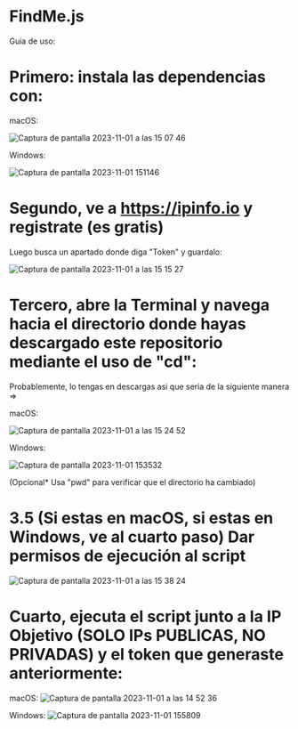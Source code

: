 # FindMe.js

Guia de uso:

# Primero: instala las dependencias con:

macOS:

![Captura de pantalla 2023-11-01 a las 15 07 46](https://github.com/witoo-source/FindMe.js/assets/133872532/b6d55d7d-514b-4b03-9403-61512abded12)

Windows: 

![Captura de pantalla 2023-11-01 151146](https://github.com/witoo-source/FindMe.js/assets/133872532/13703789-9884-4e21-9747-7654e6e0f4d4)


# Segundo, ve a https://ipinfo.io y registrate (es gratis) 

Luego busca un apartado donde diga "Token" y guardalo: 

![Captura de pantalla 2023-11-01 a las 15 15 27](https://github.com/witoo-source/FindMe.js/assets/133872532/eed1bfca-ce13-4af8-847f-047166a67fea)

# Tercero, abre la Terminal y navega hacia el directorio donde hayas descargado este repositorio mediante el uso de "cd":

 Probablemente, lo tengas en descargas asi que seria de la siguiente manera =>

 macOS:
 
 ![Captura de pantalla 2023-11-01 a las 15 24 52](https://github.com/witoo-source/FindMe.js/assets/133872532/5348f88d-a545-478a-8cc1-8459d083a45d)

 Windows:
 
 ![Captura de pantalla 2023-11-01 153532](https://github.com/witoo-source/FindMe.js/assets/133872532/024cbe73-b1a8-4d62-b2b1-0c867f820bb1)

 (Opcional* Usa "pwd" para verificar que el directorio ha cambiado)

# 3.5 (Si estas en macOS, si estas en Windows, ve al cuarto paso) Dar permisos de ejecución al script

![Captura de pantalla 2023-11-01 a las 15 38 24](https://github.com/witoo-source/FindMe.js/assets/133872532/9aff9c85-9181-478b-bda7-bc65a751a851)

# Cuarto, ejecuta el script junto a la IP Objetivo (SOLO IPs PUBLICAS, NO PRIVADAS) y el token que generaste anteriormente:

macOS:
![Captura de pantalla 2023-11-01 a las 14 52 36](https://github.com/witoo-source/FindMe.js/assets/133872532/6d9b0bbf-fcf9-4615-bdd5-ebcd7dde9f76)

Windows: 
![Captura de pantalla 2023-11-01 155809](https://github.com/witoo-source/FindMe.js/assets/133872532/4847408a-5eb4-482a-88a0-e5cb9fac9451)



